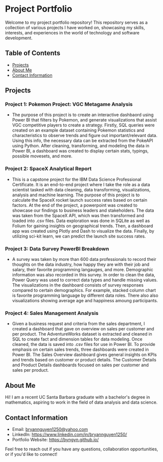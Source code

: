 # Project Portfolio

Welcome to my project portfolio repository! This repository serves as a collection of various projects I have worked on, showcasing my skills, interests, and experiences in the world of technology and software development.

## Table of Contents
- [Projects](#projects)
- [About Me](#about-me)
- [Contact Information](#contact-information)

## Projects

### Project 1: Pokemon Project: VGC Metagame Analysis
- The purpose of this project is to create an interactive dashbaord using Power BI that filters by Pokemon, and generate visualizations that assist VGC competitive players to create a strategy. Firstly, SQL queries were created on an example dataset containing Pokemon statistics and characteristics to observe trends and figure out important/relevant data. Using this info, the necessary data can be extracted from the PokeAPI using Python. After cleaning, transforming, and modeling the data in Power BI, a dashboard was created to display certain stats, typings, possible movesets, and more.

### Project 2: SpaceX Analytical Report
- This is a capstone project for the IBM Data Science Professional Certificate. It is an end-to-end project where I take the role as a data scientist tasked with data cleaning, data transforming, visualizations, analysis and machine learning. The purpose of this project is to calculate the SpaceX rocket launch success rates based on certain factors. At the end of the project, a powerpoint was created to showcase our findings to business leaders and stakeholders. The data was taken from the SpaceX API, which was then transformed and loaded into .csv files. Data exploration was done in SQLite as well as Folium for gaining insights on geographical trends. Then, a dashboard app was created using Plotly and Dash to visualize the data. Finally, by utilizing sci-kit learn, we can predict the launch site success rates.

### Project 3: Data Survey PowerBI Breakdown
- A survey was taken by more than 600 data professionals to record their thoughts on the data industry, how happy they are with their job and salary, their favorite programming langauges, and more. Demographic information was also recorded in this survey. In order to clean the data, Power Query was used to correct data types and handle missing values. The visualizations in the dashboard consists of survey responses compared to certain demographics. For example, stacked column chart is favorite programming language by different data roles. There also also visualizations showing average age and happiness amoung participants.

### Project 4: Sales Management Analysis
- Given a business request and criteria from the sales department, I created a dashboard that gave on overview on sales per customer and per product. The AdventureWorks dataset is extracted and cleaned in SQL to create fact and dimension tables for data modeling. Once cleaned, the data is saved into .csv files for use in Power BI. To provide emphasis on certain sales trends, three dashboards were created in Power BI. The Sales Overview dashboard gives general insights on KPIs and trends based on customer or product details. The Customer Details and Product Details dashboards focused on sales per customer and sales per product.

## About Me

Hi! I am a recent UC Santa Barbara graduate with a bachelor's degree in mathematics, aspiring to work in the field of data analysis and data science.

## Contact Information

- Email: bryannguyen1250@yahoo.com
- LinkedIn: https://www.linkedin.com/in/bryannguyen1250/
- Portfolio Website: https://byngyn.github.io/

Feel free to reach out if you have any questions, collaboration opportunities, or if you'd like to connect!
